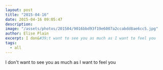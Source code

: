 ```yaml
---
layout: post
title: "2015-04-16"
date: 2015-04-16 09:05:47
description: 
image: "/assets/photos/201504/9016bbd93f19e6007a2ccabdd8ae6cc5.jpg"
author: Elise Plain
excerpt: I don&#39;t want to see you as much as I want to feel you
tags: 
  - all
---
```


I don&#39;t want to see you as much as I want to feel you
<p></p>
